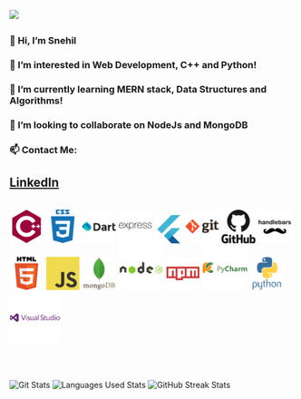 ## ![](https://komarev.com/ghpvc/?username=snehil-gupta21&color=blueviolet)

<p>
  <h3>👋 Hi, I’m Snehil</h3>
  <h3>👀 I’m interested in Web Development, C++ and Python!</h3>
  <h3>🌱 I’m currently learning MERN stack, Data Structures and Algorithms!</h3>
  <h3>💞️ I’m looking to collaborate on NodeJs and MongoDB</h3>
  <h3>📫 Contact Me: </h3>
  <h2><a href="https://www.linkedin.com/in/snehil-gupta-a083b2195/" alt="https://www.linkedin.com/in/snehil-gupta-a083b2195/">LinkedIn</a></h2>
</p>
<br>

<span>
  <code><img src="https://raw.githubusercontent.com/devicons/devicon/master/icons/cplusplus/cplusplus-plain.svg" height="60" width="60"></code>
  <code><img src="https://raw.githubusercontent.com/devicons/devicon/master/icons/css3/css3-plain-wordmark.svg" height="60" width="60"></code>
  <code><img src="https://raw.githubusercontent.com/devicons/devicon/master/icons/dart/dart-original-wordmark.svg" height="60" width="60"></code>
  <code><img src="https://raw.githubusercontent.com/devicons/devicon/master/icons/express/express-original-wordmark.svg" height="60" width="60"></code>
  <code><img src="https://raw.githubusercontent.com/devicons/devicon/master/icons/flutter/flutter-original.svg" height="50" width="50"></code>
  <code><img src="https://raw.githubusercontent.com/devicons/devicon/master/icons/git/git-original-wordmark.svg" height="60" width="60"></code>
  <code><img src="https://raw.githubusercontent.com/devicons/devicon/master/icons/github/github-original-wordmark.svg" height="60" width="60"></code>
  <code><img src="https://raw.githubusercontent.com/devicons/devicon/master/icons/handlebars/handlebars-original-wordmark.svg" height="60" width="60"></code>
  <code><img src="https://raw.githubusercontent.com/devicons/devicon/master/icons/html5/html5-original-wordmark.svg" height="60" width="60"></code>
  <code><img src="https://raw.githubusercontent.com/devicons/devicon/master/icons/javascript/javascript-original.svg" height="60" width="60"></code>
  <code><img src="https://raw.githubusercontent.com/devicons/devicon/master/icons/mongodb/mongodb-original-wordmark.svg" height="60" width="60"></code>
  <code><img src="https://raw.githubusercontent.com/devicons/devicon/master/icons/nodejs/nodejs-original-wordmark.svg" height="80" width="80"></code>
  <code><img src="https://raw.githubusercontent.com/devicons/devicon/master/icons/npm/npm-original-wordmark.svg" height="60" width="60"></code>
  <code><img src="https://raw.githubusercontent.com/devicons/devicon/master/icons/pycharm/pycharm-original-wordmark.svg" height="80" width="80"></code>
  <code><img src="https://raw.githubusercontent.com/devicons/devicon/master/icons/python/python-original-wordmark.svg" height="60" width="60"></code>
  <code><img src="https://raw.githubusercontent.com/devicons/devicon/master/icons/visualstudio/visualstudio-plain-wordmark.svg" height="90" width="90"></code>
</span>

<br><br>

<section>
  <img src="https://github-readme-stats.vercel.app/api?username=snehil-gupta21&&show_icons=true&title_color=000000&icon_color=bb2acf&text_color=00000f&bg_color=ffffff" alt="Git   Stats">

  <img src="https://github-readme-stats.vercel.app/api/top-langs?username=snehil-gupta21&&show_icons=true&locale=en&layout=compact" alt="Languages Used Stats">

  <img src="https://github-readme-streak-stats.herokuapp.com/?user=snehil-gupta21" alt="GitHub Streak Stats">
</section>
<!---
snehil-gupta21/snehil-gupta21 is a ✨ special ✨ repository because its `README.md` (this file) appears on your GitHub profile.
You can click the Preview link to take a look at your changes.
--->
